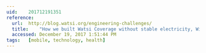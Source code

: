 ```yaml
---
uid:	201712191351
reference:
  url:	http://blog.watsi.org/engineering-challenges/
  title:	"How we built Watsi Coverage without stable electricity, WiFi, or email"
  accessed:	December 19, 2017 1:51:44 PM
tags:	[mobile, technology, health]
---
```

